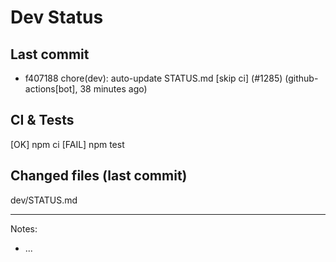 # Dev Status

## Last commit
- f407188 chore(dev): auto-update STATUS.md [skip ci] (#1285) (github-actions[bot], 38 minutes ago)
## CI & Tests
[OK] npm ci
[FAIL] npm test

## Changed files (last commit)
dev/STATUS.md

---
Notes:
- ...
